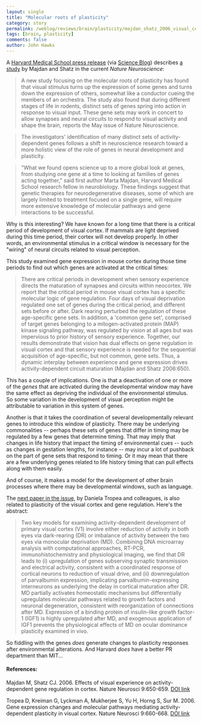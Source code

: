 ```yaml
---
layout: single 
title: "Molecular roots of plasticity" 
category: story
permalink: /weblog/reviews/brain/plasticity/majdan_shatz_2006_visual_cortex_plasticity_expression.html
tags: [brain, plasticity] 
comments: false 
author: John Hawks 
---
```



<p>
A <a href="http://web.med.harvard.edu/sites/RELEASES/html/5_1Shatz.html">Harvard Medical School press release</a> (via <a href="http://www.scienceblog.com/cms/visual-stimulation-turns-up-genes-to-shape-the-brain-10544.html">Science Blog</a>) describes <a href="http://dx.doi.org/10.1038/nn1674">a study</a> by Majdan and Shatz in the current <i>Nature Neuroscience</i>:
</p>

<blockquote>A new study focusing on the molecular roots of plasticity has found that visual stimulus turns up the expression of some genes and turns down the expression of others, somewhat like a conductor cueing the members of an orchestra. The study also found that during different stages of life in rodents, distinct sets of genes spring into action in response to visual input. These gene sets may work in concert to allow synapses and neural circuits to respond to visual activity and shape the brain, reports the May issue of Nature Neuroscience.</blockquote>

<blockquote>The investigators' identification of many distinct sets of activity-dependent genes follows a shift in neuroscience research toward a more holistic view of the role of genes in neural development and plasticity.</blockquote>

<blockquote>"What we found opens science up to a more global look at genes, from studying one gene at a time to looking at families of genes acting together," said first author Marta Majdan, Harvard Medical School research fellow in neurobiology. These findings suggest that genetic therapies for neurodegenerative diseases, some of which are largely limited to treatment focused on a single gene, will require more extensive knowledge of molecular pathways and gene interactions to be successful.</blockquote>

<p>
Why is this interesting? We have known for a long time that there is a critical period of development of visual cortex. If mammals are light deprived during this time period, their cortex will not develop properly. In other words, an environmental stimulus in a critical window is necessary for the "wiring" of neural circuits related to visual perception. 
</p>

<p>
This study examined gene expression in mouse cortex during those time periods to find out which genes are activated at the critical times: 
</p>

<blockquote>There are critical periods in development when sensory experience directs the maturation of synapses and circuits within neocortex. We report that the critical period in mouse visual cortex has a specific molecular logic of gene regulation. Four days of visual deprivation regulated one set of genes during the critical period, and different sets before or after. Dark rearing perturbed the regulation of these age-specific gene sets. In addition, a 'common gene set', comprised of target genes belonging to a mitogen-activated protein (MAP) kinase signaling pathway, was regulated by vision at all ages but was impervious to prior history of sensory experience. Together, our results demonstrate that vision has dual effects on gene regulation in visual cortex and that sensory experience is needed for the sequential acquisition of age-specific, but not common, gene sets. Thus, a dynamic interplay between experience and gene expression drives activity-dependent circuit maturation (Majdan and Shatz 2006:650).</blockquote>

<p>
This has a couple of implications. One is that a deactivation of one or more of the <i>genes</i> that are activated during the developmental window may have the same effect as depriving the individual of the environmental stimulus. So some variation in the development of visual perception might be attributable to variation in this system of genes. 
</p>

<p>
Another is that it takes the coordination of several developmentally relevant genes to introduce this window of plasticity. There may be underlying commonalities -- perhaps these sets of genes that differ in timing may be regulated by a few genes that determine timing. That may imply that changes in life history that impact the timing of environmental cues -- such as changes in gestation lengths, for instance -- may incur a lot of pushback on the part of gene sets that respond to timing. Or it may mean that there are a few underlying genes related to life history timing that can pull effects along with them easily. 
</p>

<p>
And of course, it makes a model for the development of other brain processes where there may be developmental windows, such as language. 
</p>

<p>
The <a href="http://dx.doi.org/10.1038/nn1689">next paper in the issue</a>, by Daniela Tropea and colleagues, is also related to plasticity of the visual cortex and gene regulation. Here's the abstract: 
</p>

<blockquote>Two key models for examining activity-dependent development of primary visual cortex (V1) involve either reduction of activity in both eyes via dark-rearing (DR) or imbalance of activity between the two eyes via monocular deprivation (MD). Combining DNA microarray analysis with computational approaches, RT-PCR, immunohistochemistry and physiological imaging, we find that DR leads to (i) upregulation of genes subserving synaptic transmission and electrical activity, consistent with a coordinated response of cortical neurons to reduction of visual drive, and (ii) downregulation of parvalbumin expression, implicating parvalbumin-expressing interneurons as underlying the delay in cortical maturation after DR. MD partially activates homeostatic mechanisms but differentially upregulates molecular pathways related to growth factors and neuronal degeneration, consistent with reorganization of connections after MD. Expression of a binding protein of insulin-like growth factor-1 (IGF1) is highly upregulated after MD, and exogenous application of IGF1 prevents the physiological effects of MD on ocular dominance plasticity examined in vivo.</blockquote>

<p>
So fiddling with the genes <i>does</i> generate changes to plasticity responses after environmental alterations. And Harvard <i>does</i> have a better PR department than MIT...
</p>

<h4>References:</h4>

<p class="cite">Majdan M, Shatz CJ. 2006. Effects of visual experience on activity-dependent gene regulation in cortex. Nature Neurosci 9:650-659. <a href="http://dx.doi.org/10.1038/nn1674">DOI link</a></p>

<p class="cite">Tropea D, Kreiman G, Lyckman A, Mukherjee S, Yu H, Horng S, Sur M. 2006. Gene expression changes and molecular pathways mediating activity-dependent plasticity in visual cortex. Nature Neurosci 9:660-668. <a href="http://dx.doi.org/10.1038/nn1689">DOI link</a></p>

